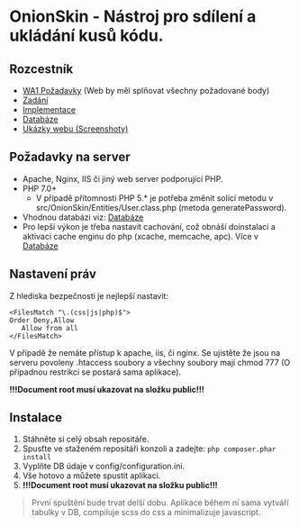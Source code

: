 # OnionSkin - Nástroj pro sdílení a ukládání kusů kódu.
## Rozcestník
 * [WA1 Požadavky](WA1Requirements.md) (Web by měl splňovat všechny požadované body)
 * [Zadání](About.md)
 * [Implementace](Implementace.md)
 * [Databáze](Database.md)
 * [Ukázky webu (Screenshoty)](Screenshots.md)


## Požadavky na server
 * Apache, Nginx, IIS či jiný web server podporující PHP.
 * PHP 7.0+
   * V případě přítomnosti PHP 5.* je potřeba změnit solící metodu v src/OnionSkin/Entities/User.class.php (metoda generatePassword).
 * Vhodnou databázi viz: [Databáze](Database.md#Druh_databáze)
 * Pro lepší výkon je třeba nastavit cachování, což obnáší doinstalaci a aktivaci cache enginu do php (xcache, memcache, apc). Více v [Databáze](Database.md#Cachování)   

## Nastavení práv
Z hlediska bezpečnosti je nejlepší nastavit:
```
<FilesMatch "\.(css|js|php)$">
Order Deny,Allow
   Allow from all
</FilesMatch>
```
V případě že nemáte přístup k apache, iis, či nginx. Se ujistěte že jsou na serveru povoleny .htaccess soubory a všechny soubory mají chmod 777 (O případnou restrikci se postará sama aplikace).

**!!!Document root musí ukazovat na složku public!!!**

## Instalace 
 1. Stáhněte si celý obsah repositáře.
 2. Spusťte ve staženém repositáři konzoli a zadejte: ```php composer.phar install```
 3. Vyplňte DB údaje v config/configuration.ini.
 4. Vše hotovo a můžete spustit aplikaci.
 5. **!!!Document root musí ukazovat na složku public!!!**


> První spuštění bude trvat delší dobu. Aplikace během ní sama vytváří tabulky v DB, compiluje scss do css a minimalizuje javascript.


